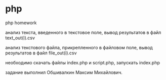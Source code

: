 # php
php homework

анализ текста, введенного в текстовое поле, вывод результатов в файл text_out(i).csv

анализ текстового файла, прикрепленного в файловом поле, вывод результатов в файл file_out(i).csv

необходимо скачать файлы index.php и script.php, запускать index.php

задание выполнил Обшивалкин Максим Михайлович.
